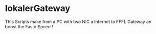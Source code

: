 lokalerGateway
==============

This Scripts make from a PC with two NIC a Internet to FFFL Gateway an boost the Fastd Speed !
